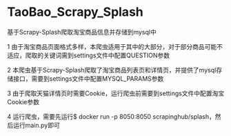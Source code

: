 # TaoBao_Scrapy_Splash
基于Scrapy-Splash爬取淘宝商品信息并存储到mysql中

1 由于淘宝商品页面格式多样，本爬虫适用于其中的大部分，对于部分商品可能不适应，爬取的关键词需到settings文件中配置QUESTION参数

2 本爬虫基于Scrapy-Splash爬取了淘宝商品列表页和详情页，并提供了mysql存储接口，需要到settings文件中配置MYSQL_PARAMS参数

3 由于爬取天猫详情页时需要Cookie，运行爬虫前需要到settings文件中配置淘宝Cookie参数

4 运行爬虫，需要先运行$ docker run -p 8050:8050 scrapinghub/splash，然后运行main.py即可

